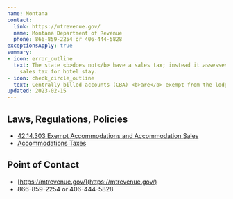 ```yaml
---
name: Montana
contact:
  link: https://mtrevenue.gov/
  name: Montana Department of Revenue
  phone: 866-859-2254 or 406-444-5828
exceptionsApply: true
summary:
- icon: error_outline
  text: The state <b>does not</b> have a sales tax; instead it assesses a lodging
    sales tax for hotel stay.
- icon: check_circle_outline
  text: Centrally billed accounts (CBA) <b>are</b> exempt from the lodging sales tax.
updated: 2023-02-15
---
```


## Laws, Regulations, Policies

* [42.14.303 Exempt Accommodations and Accommodation Sales](https://rules.mt.gov/gateway/ruleno.asp?RN=42.14.303)
* [Accommodations Taxes](https://leg.mt.gov/content/Publications/fiscal/leg_reference/Brochures/Accommodations-Taxes-2020_Final.pdf)

## Point of Contact
- [https://mtrevenue.gov/](https://mtrevenue.gov/)
- 866-859-2254 or 406-444-5828